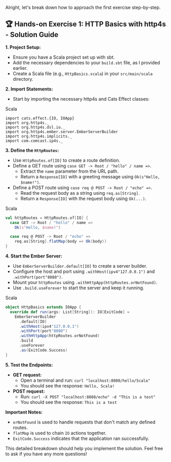 Alright, let's break down how to approach the first exercise step-by-step.

## 🏆 Hands-on Exercise 1: HTTP Basics with http4s - Solution Guide

**1. Project Setup:**

- Ensure you have a Scala project set up with sbt.
- Add the necessary dependencies to your `build.sbt` file, as I provided earlier.
- Create a Scala file (e.g., `HttpBasics.scala`) in your `src/main/scala` directory.

**2. Import Statements:**

- Start by importing the necessary http4s and Cats Effect classes:

Scala

```
import cats.effect.{IO, IOApp}
import org.http4s._
import org.http4s.dsl.io._
import org.http4s.ember.server.EmberServerBuilder
import org.http4s.implicits._
import com.comcast.ip4s._
```

**3. Define the `HttpRoutes`:**

- Use `HttpRoutes.of[IO]` to create a route definition.
- Define a GET route using `case GET -> Root / "hello" / name =>`.
    - Extract the `name` parameter from the URL path.
    - Return a `Response[IO]` with a greeting message using `Ok(s"Hello, $name!")`.
- Define a POST route using `case req @ POST -> Root / "echo" =>`.
    - Read the request body as a string using `req.as[String]`.
    - Return a `Response[IO]` with the request body using `Ok(...)`.

Scala

```scala
val httpRoutes = HttpRoutes.of[IO] {
  case GET -> Root / "hello" / name =>
    Ok(s"Hello, $name!")

  case req @ POST -> Root / "echo" =>
    req.as[String].flatMap(body => Ok(body))
}
```

**4. Start the Ember Server:**

- Use `EmberServerBuilder.default[IO]` to create a server builder.
- Configure the host and port using `.withHost(ipv4"127.0.0.1")` and `.withPort(port"8080")`.
- Mount your `httpRoutes` using `.withHttpApp(httpRoutes.orNotFound)`.
- Use `.build.useForever` to start the server and keep it running.

Scala

```scala
object HttpBasics extends IOApp {
  override def run(args: List[String]): IO[ExitCode] =
    EmberServerBuilder
      .default[IO]
      .withHost(ipv4"127.0.0.1")
      .withPort(port"8080")
      .withHttpApp(httpRoutes.orNotFound)
      .build
      .useForever
      .as(ExitCode.Success)
}
```

**5. Test the Endpoints:**

- **GET request:**
    - Open a terminal and run: `curl "localhost:8080/hello/Scala"`
    - You should see the response: `Hello, Scala!`
- **POST request:**
    - Run: `curl -X POST "localhost:8080/echo" -d "This is a test"`
    - You should see the response: `This is a test`

**Important Notes:**

- `orNotFound` is used to handle requests that don't match any defined routes.
- `flatMap` is used to chain `IO` actions together.
- `ExitCode.Success` indicates that the application ran successfully.

This detailed breakdown should help you implement the solution. Feel free to ask if you have any more questions!